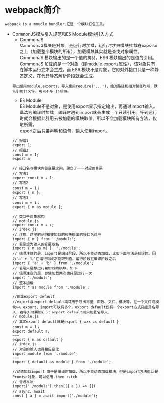 # webpack简介
`webpack is a moudle bundler.它是一个模块打包工具。`  
* CommonJS模块引入规范和ES Module模块引入方式
  * CommonJS  
  CommonJS模块是对象，是运行时加载，运行时才把模块挂载在exports之上（加载整个模块的所有），加载模块其实就是查找对象属性。CommonJS 模块输出的是一个值的拷贝，ES6 模块输出的是值的引用。 CommonJS 加载的是一个对象（即module.exports属性），该对象只有在脚本运行完才会生成。而 ES6 模块不是对象，它的对外接口只是一种静态定义，在代码静态解析阶段就会生成。
  ```
  导出使用module.exports，导入使用require('...')，绝对路径和相对路径均可，默认引用js文件，可以不写.js后缀。
  ```
  * ES Module  
  ES Module不是对象，是使用export显示指定输出，再通过import输入。此法为编译时加载，编译时遇到import就会生成一个只读引用。等到运行时就会根据此引用去被加载的模块取值。所以不会加载模块所有方法，仅取所需。   
  export之后只接声明和语句，输入使用import。   
  ```
  // 报错1
  export 1;
  // 报错2
  const m = 1;
  export m;

  // 接口名与模块内部变量之间，建立了一一对应的关系
  // 写法1
  export const m = 1;
  // 写法2
  const m = 1；
  export { m };
  // 写法3
  const m = 1；
  export { m as module };

  // 类似于对象解构
  // module.js
  export const m = 1;
  // index.js
  // 注意，这里的m得和被加载的模块输出的接口名对应
  import { m } from './module';
  // 若是想为输入的变量取名
  import { m as m1 }  './module';
  // 值得注意的是，import是编译阶段，所以不能动态加载，比如下面写法是错误的。因为'a' + 'b'在运行阶段才能取到值，运行阶段在编译阶段之后
  import { 'a' + 'b' } from './module';
  // 若是只是想运行被加载的模块，如下
  // 值得注意的是，即使加载两次也只是运行一次
  import './module';
  // 整体加载
  import * as module from './module';
  
  //输出export default
  //export与export default均可用于导出常量、函数、文件、模块等，在一个文件或模块中，export、import可以有多个，export default仅有一个export方式只能具名导入，在导入时要加{ }；export default则只能匿名导入。
  // module.js
  // 其实export default就是export { xxx as default }
  const m = 1；
  export default m;
  ===
  export { m as default }
  // index.js
  // 对应的输入也得相应变化
  import module from './module';
  ===
  import { default as module } from './module';
  
  //动态加载import 由于是编译时加载，所以不能动态加载模块，但是import方法返回是Promise对象，可以使用.then catch
  // 普通写法
  import('./module').then(({ a }) => {})
  // async、await
  const { a } = await import('./module');
  ```

